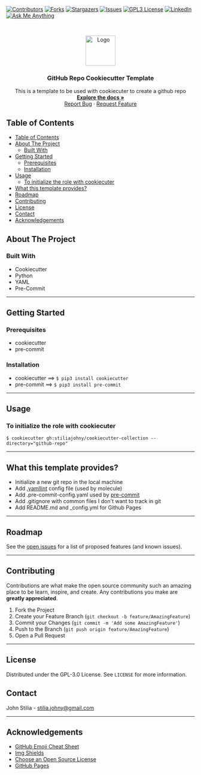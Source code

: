 [![Contributors][contributors-shield]][contributors-url]
[![Forks][forks-shield]][forks-url]
[![Stargazers][stars-shield]][stars-url]
[![Issues][issues-shield]][issues-url]
[![GPL3 License][license-shield]][license-url]
[![LinkedIn][linkedin-shield]][linkedin-url]
[![Ask Me Anything][ask-me-anything]][personal-page]



<!-- PROJECT LOGO -->
<br />
<p align="center">
  <a href="https://github.com/stiliajohny/cookiecutter-collection">
    <img src="https://github.com/stiliajohny/cookiecutter-collection/raw/main/.assets/logo.png" alt="Logo" width="80" height="80">
  </a>

  <h3 align="center">GitHub Repo Cookiecutter Template</h3>

  <p align="center">
    This is  a template to be used with cookiecuter to create a github repo
    <br />
    <a href="https://github.com/stiliajohny/cookiecutter-collection/raw/main//README.md"><strong>Explore the docs »</strong></a>
    <br />
    <a href="https://github.com/stiliajohny/cookiecutter-collection/issues/new?labels=i%3A+bug&template=1-bug-report.md">Report Bug</a>
    ·
    <a href="https://github.com/stiliajohny/cookiecutter-collection/issues/new?labels=i%3A+enhancement&template=2-feature-request.md">Request Feature</a>
  </p>
</p>

<!-- TABLE OF CONTENTS -->

## Table of Contents

- [Table of Contents](#table-of-contents)
- [About The Project](#about-the-project)
  - [Built With](#built-with)
- [Getting Started](#getting-started)
  - [Prerequisites](#prerequisites)
  - [Installation](#installation)
- [Usage](#usage)
  - [To initialize the role with cookiecuter](#to-initialize-the-role-with-cookiecuter)
- [What this template provides?](#what-this-template-provides)
- [Roadmap](#roadmap)
- [Contributing](#contributing)
- [License](#license)
- [Contact](#contact)
- [Acknowledgements](#acknowledgements)

<!-- ABOUT THE PROJECT -->

## About The Project


### Built With

- Cookiecutter
- Python
- YAML
- Pre-Commit

---


## Getting Started


### Prerequisites

-  cookiecutter
-  pre-commit


### Installation

-  cookiecutter ==> `$ pip3 install cookiecutter`
-  pre-commit ==> `$ pip3 install pre-commit`


---


## Usage

### To initialize the role with cookiecuter

`$ cookiecutter gh:stiliajohny/cookiecutter-collection --directory="github-repo"`



---
## What this template provides?

* Initialize a new git repo in the local machine
* Add [.yamllint](https://github.com/adrienverge/yamllint) config file (used by molecule)
* Add .pre-commit-config.yaml used by [pre-commit](http://pre-commit.com/)
* Add .gitignore with common files I don't want to track in git
* Add README.md and _config.yml for Github Pages

---

<!-- ROADMAP -->

## Roadmap

See the [open issues](https://github.com/stiliajohny/cookiecutter-collection/issues) for a list of proposed features (and known issues).

---


## Contributing

Contributions are what make the open source community such an amazing place to be learn, inspire, and create. Any contributions you make are **greatly appreciated**.

1. Fork the Project
2. Create your Feature Branch (`git checkout -b feature/AmazingFeature`)
3. Commit your Changes (`git commit -m 'Add some AmazingFeature'`)
4. Push to the Branch (`git push origin feature/AmazingFeature`)
5. Open a Pull Request

---

<!-- LICENSE -->

## License

Distributed under the GPL-3.0 License. See `LICENSE` for more information.

<!-- CONTACT -->

## Contact

John Stilia  - stilia.johny@gmail.com


---
<!-- ACKNOWLEDGEMENTS -->

## Acknowledgements

- [GitHub Emoji Cheat Sheet](https://www.webpagefx.com/tools/emoji-cheat-sheet)
- [Img Shields](https://shields.io)
- [Choose an Open Source License](https://choosealicense.com)
- [GitHub Pages](https://pages.github.com)

<!-- MARKDOWN LINKS & IMAGES -->
<!-- https://www.markdownguide.org/basic-syntax/#reference-style-links -->

[contributors-shield]: https://img.shields.io/github/contributors/stiliajohny/cookiecutter-collection.svg?style=for-the-badge
[contributors-url]: https://github.com/stiliajohny/cookiecutter-collection/graphs/contributors
[forks-shield]: https://img.shields.io/github/forks/stiliajohny/cookiecutter-collection.svg?style=for-the-badge
[forks-url]: https://github.com/stiliajohny/cookiecutter-collection/network/members
[stars-shield]: https://img.shields.io/github/stars/stiliajohny/cookiecutter-collection.svg?style=for-the-badge
[stars-url]: https://github.com/stiliajohny/cookiecutter-collection/stargazers
[issues-shield]: https://img.shields.io/github/issues/stiliajohny/cookiecutter-collection.svg?style=for-the-badge
[issues-url]: https://github.com/stiliajohny/cookiecutter-collection/issues
[license-shield]: https://img.shields.io/github/license/stiliajohny/cookiecutter-collection?style=for-the-badge
[license-url]: https://github.com/stiliajohny/cookiecutter-collection/blob/master/LICENSE.txt
[linkedin-shield]: https://img.shields.io/badge/-LinkedIn-black.svg?style=for-the-badge&logo=linkedin&colorB=555
[linkedin-url]: https://linkedin.com/in/johnstilia/
[product-screenshot]: .assets/screenshot.png
[ask-me-anything]: https://img.shields.io/badge/Ask%20me-anything-1abc9c.svg?style=for-the-badge
[personal-page]: https://github.com/stiliajohny

